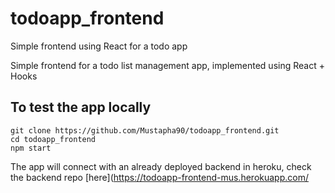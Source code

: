 # todoapp_frontend
Simple frontend using React for a todo app

Simple frontend for a todo list management app, implemented using React + Hooks

## To test the app locally
```
git clone https://github.com/Mustapha90/todoapp_frontend.git
cd todoapp_frontend
npm start
```

The app will connect with an already deployed backend in heroku, check the backend repo [here](https://todoapp-frontend-mus.herokuapp.com/
